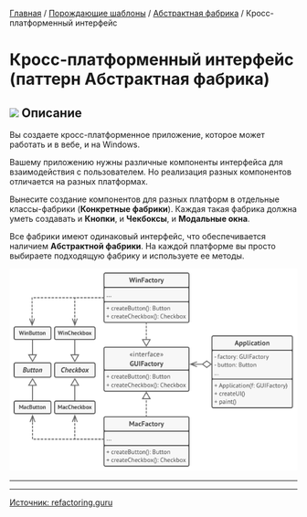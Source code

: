 [Главная](../../../#readme) / [Порождающие шаблоны](../../#readme) / [Абстрактная фабрика](../#readme) / Кросс-платформенный интерфейс

# Кросс-платформенный интерфейс (паттерн Абстрактная фабрика)

## ![](../../ui/info.svg) Описание

Вы создаете кросс-платформенное приложение, которое может работать и в вебе, и на Windows.

Вашему приложению нужны различные компоненты интерфейса для взаимодействия с пользователем. Но реализация разных компонентов отличается на разных платформах.

Вынесите создание компонентов для разных платформ в отдельные классы-фабрики (**Конкретные фабрики**). Каждая такая фабрика должна уметь создавать и **Кнопки**, и **Чекбоксы**, и **Модальные окна**.

Все фабрики имеют одинаковый интерфейс, что обеспечивается наличием **Абстрактной фабрики**. На каждой платформе вы просто выбираете подходящую фабрику и используете ее методы.

![](./scheme.png)

***
***

[Источник: refactoring.guru](https://refactoring.guru/ru/design-patterns/abstract-factory)
